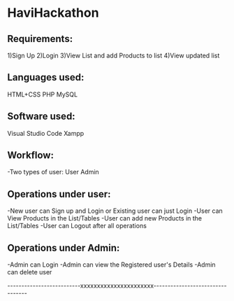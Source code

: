 # HaviHackathon
Requirements:
--------------------------------
1)Sign Up
2)Login
3)View List and add Products to list
4)View updated list

Languages used:
----------------------------------
HTML+CSS
PHP
MySQL

Software used:
------------------------------------
Visual Studio Code
Xampp 

Workflow:
------------------------------------
-Two types of user:
 User
 Admin

Operations under user:
-------------------------------------
-New user can Sign up and Login or Existing user can just Login
-User can View Products in the List/Tables 
-User can add new Products in the List/Tables
-User can Logout after all operations

Operations under Admin:
-------------------------------------
-Admin can Login 
-Admin can view the Registered user's Details
-Admin can delete user

--------------------------xxxxxxxxxxxxxxxxxxxxxx---------------------------------
